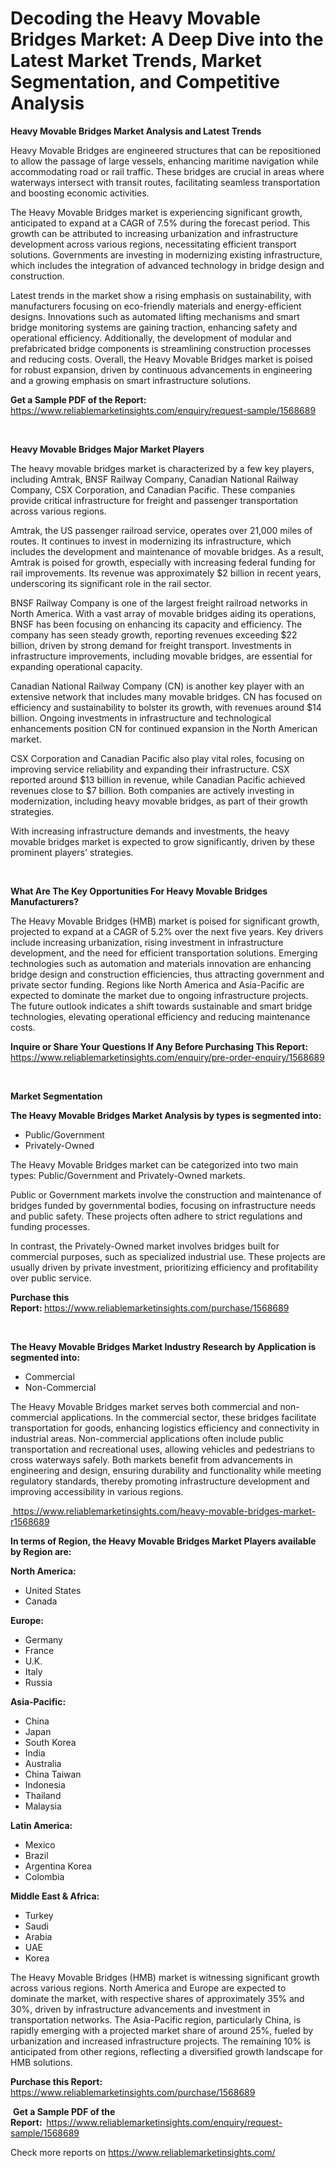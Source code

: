 <p><h1>Decoding the Heavy Movable Bridges Market: A Deep Dive into the Latest Market Trends, Market Segmentation, and Competitive Analysis</h1></p><p><strong>Heavy Movable Bridges Market Analysis and Latest Trends</strong></p>
<p><p>Heavy Movable Bridges are engineered structures that can be repositioned to allow the passage of large vessels, enhancing maritime navigation while accommodating road or rail traffic. These bridges are crucial in areas where waterways intersect with transit routes, facilitating seamless transportation and boosting economic activities.</p><p>The Heavy Movable Bridges market is experiencing significant growth, anticipated to expand at a CAGR of 7.5% during the forecast period. This growth can be attributed to increasing urbanization and infrastructure development across various regions, necessitating efficient transport solutions. Governments are investing in modernizing existing infrastructure, which includes the integration of advanced technology in bridge design and construction. </p><p>Latest trends in the market show a rising emphasis on sustainability, with manufacturers focusing on eco-friendly materials and energy-efficient designs. Innovations such as automated lifting mechanisms and smart bridge monitoring systems are gaining traction, enhancing safety and operational efficiency. Additionally, the development of modular and prefabricated bridge components is streamlining construction processes and reducing costs. Overall, the Heavy Movable Bridges market is poised for robust expansion, driven by continuous advancements in engineering and a growing emphasis on smart infrastructure solutions.</p></p>
<p><strong>Get a Sample PDF of the Report:&nbsp;</strong> <a href="https://www.reliablemarketinsights.com/enquiry/request-sample/1568689?utm_campaign=2112&utm_medium=2&utm_source=Github&utm_content=ia&utm_term=25032025&utm_id=heavy-movable-bridges">https://www.reliablemarketinsights.com/enquiry/request-sample/1568689</a></p>
<p>&nbsp;</p>
<p><strong>Heavy Movable Bridges Major Market Players</strong></p>
<p><p>The heavy movable bridges market is characterized by a few key players, including Amtrak, BNSF Railway Company, Canadian National Railway Company, CSX Corporation, and Canadian Pacific. These companies provide critical infrastructure for freight and passenger transportation across various regions.</p><p>Amtrak, the US passenger railroad service, operates over 21,000 miles of routes. It continues to invest in modernizing its infrastructure, which includes the development and maintenance of movable bridges. As a result, Amtrak is poised for growth, especially with increasing federal funding for rail improvements. Its revenue was approximately $2 billion in recent years, underscoring its significant role in the rail sector.</p><p>BNSF Railway Company is one of the largest freight railroad networks in North America. With a vast array of movable bridges aiding its operations, BNSF has been focusing on enhancing its capacity and efficiency. The company has seen steady growth, reporting revenues exceeding $22 billion, driven by strong demand for freight transport. Investments in infrastructure improvements, including movable bridges, are essential for expanding operational capacity.</p><p>Canadian National Railway Company (CN) is another key player with an extensive network that includes many movable bridges. CN has focused on efficiency and sustainability to bolster its growth, with revenues around $14 billion. Ongoing investments in infrastructure and technological enhancements position CN for continued expansion in the North American market.</p><p>CSX Corporation and Canadian Pacific also play vital roles, focusing on improving service reliability and expanding their infrastructure. CSX reported around $13 billion in revenue, while Canadian Pacific achieved revenues close to $7 billion. Both companies are actively investing in modernization, including heavy movable bridges, as part of their growth strategies.</p><p>With increasing infrastructure demands and investments, the heavy movable bridges market is expected to grow significantly, driven by these prominent players' strategies.</p></p>
<p>&nbsp;</p>
<p><strong>What Are The Key Opportunities For Heavy Movable Bridges Manufacturers?</strong></p>
<p><p>The Heavy Movable Bridges (HMB) market is poised for significant growth, projected to expand at a CAGR of 5.2% over the next five years. Key drivers include increasing urbanization, rising investment in infrastructure development, and the need for efficient transportation solutions. Emerging technologies such as automation and materials innovation are enhancing bridge design and construction efficiencies, thus attracting government and private sector funding. Regions like North America and Asia-Pacific are expected to dominate the market due to ongoing infrastructure projects. The future outlook indicates a shift towards sustainable and smart bridge technologies, elevating operational efficiency and reducing maintenance costs.</p></p>
<p><strong>Inquire or Share Your Questions If Any Before Purchasing This Report:</strong> <a href="https://www.reliablemarketinsights.com/enquiry/pre-order-enquiry/1568689?utm_campaign=2112&utm_medium=2&utm_source=Github&utm_content=ia&utm_term=25032025&utm_id=heavy-movable-bridges">https://www.reliablemarketinsights.com/enquiry/pre-order-enquiry/1568689</a></p>
<p>&nbsp;</p>
<p><strong>Market Segmentation</strong></p>
<p><strong>The Heavy Movable Bridges Market Analysis by types is segmented into:</strong></p>
<p><ul><li>Public/Government</li><li>Privately-Owned</li></ul></p>
<p><p>The Heavy Movable Bridges market can be categorized into two main types: Public/Government and Privately-Owned markets. </p><p>Public or Government markets involve the construction and maintenance of bridges funded by governmental bodies, focusing on infrastructure needs and public safety. These projects often adhere to strict regulations and funding processes. </p><p>In contrast, the Privately-Owned market involves bridges built for commercial purposes, such as specialized industrial use. These projects are usually driven by private investment, prioritizing efficiency and profitability over public service.</p></p>
<p><strong>Purchase this Report:&nbsp;</strong><a href="https://www.reliablemarketinsights.com/purchase/1568689?utm_campaign=2112&utm_medium=2&utm_source=Github&utm_content=ia&utm_term=25032025&utm_id=heavy-movable-bridges">https://www.reliablemarketinsights.com/purchase/1568689</a></p>
<p>&nbsp;</p>
<p><strong>The Heavy Movable Bridges Market Industry Research by Application is segmented into:</strong></p>
<p><ul><li>Commercial</li><li>Non-Commercial</li></ul></p>
<p><p>The Heavy Movable Bridges market serves both commercial and non-commercial applications. In the commercial sector, these bridges facilitate transportation for goods, enhancing logistics efficiency and connectivity in industrial areas. Non-commercial applications often include public transportation and recreational uses, allowing vehicles and pedestrians to cross waterways safely. Both markets benefit from advancements in engineering and design, ensuring durability and functionality while meeting regulatory standards, thereby promoting infrastructure development and improving accessibility in various regions.</p></p>
<p><a href="https://www.reliablemarketinsights.com/heavy-movable-bridges-market-r1568689?utm_campaign=2112&utm_medium=2&utm_source=Github&utm_content=ia&utm_term=25032025&utm_id=heavy-movable-bridges">&nbsp;https://www.reliablemarketinsights.com/heavy-movable-bridges-market-r1568689</a></p>
<p><strong>In terms of Region, the Heavy Movable Bridges Market Players available by Region are:</strong></p>
<p>
    <p> <strong> North America: </strong>
        <ul>
            <li>United States</li>
            <li>Canada</li>
        </ul>
        </p> 
    <p> <strong> Europe: </strong>
        <ul>
            <li>Germany</li>
            <li>France</li>
            <li>U.K.</li>
            <li>Italy</li>
            <li>Russia</li>
        </ul>
        </p> 
    <p> <strong> Asia-Pacific: </strong>
        <ul>
            <li>China</li>
            <li>Japan</li>
            <li>South Korea</li>
            <li>India</li>
            <li>Australia</li>
            <li>China Taiwan</li>
            <li>Indonesia</li>
            <li>Thailand</li>
            <li>Malaysia</li>
        </ul>
        </p> 
    <p> <strong> Latin America: </strong>
        <ul>
            <li>Mexico</li>
            <li>Brazil</li>
            <li>Argentina Korea</li>
            <li>Colombia</li>
        </ul>
        </p> 
    <p> <strong> Middle East & Africa: </strong>
        <ul>
            <li>Turkey</li>
            <li>Saudi</li>
            <li>Arabia</li>
            <li>UAE</li>
            <li>Korea</li>
        </ul>
    </p>
    </p>
<p><p>The Heavy Movable Bridges (HMB) market is witnessing significant growth across various regions. North America and Europe are expected to dominate the market, with respective shares of approximately 35% and 30%, driven by infrastructure advancements and investment in transportation networks. The Asia-Pacific region, particularly China, is rapidly emerging with a projected market share of around 25%, fueled by urbanization and increased infrastructure projects. The remaining 10% is anticipated from other regions, reflecting a diversified growth landscape for HMB solutions.</p></p>
<p><strong>Purchase this Report: </strong><a href="https://www.reliablemarketinsights.com/purchase/1568689?utm_campaign=2112&utm_medium=2&utm_source=Github&utm_content=ia&utm_term=25032025&utm_id=heavy-movable-bridges">https://www.reliablemarketinsights.com/purchase/1568689</a></p>
<p>&nbsp;<strong>Get a Sample PDF of the Report:&nbsp;&nbsp;</strong><a href="https://www.reliablemarketinsights.com/enquiry/request-sample/1568689?utm_campaign=2112&utm_medium=2&utm_source=Github&utm_content=ia&utm_term=25032025&utm_id=heavy-movable-bridges">https://www.reliablemarketinsights.com/enquiry/request-sample/1568689</a></p>
<p><strong></strong></p>
<p>Check more reports on <a href="https://www.reliablemarketinsights.com/?utm_campaign=2112&utm_medium=2&utm_source=Github&utm_content=ia&utm_term=25032025&utm_id=heavy-movable-bridges">https://www.reliablemarketinsights.com/</a></p>